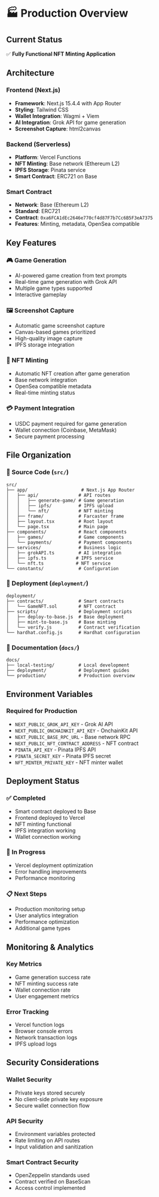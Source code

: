 # 🏭 Production Overview

## Current Status
✅ **Fully Functional NFT Minting Application**

## Architecture

### Frontend (Next.js)
- **Framework**: Next.js 15.4.4 with App Router
- **Styling**: Tailwind CSS
- **Wallet Integration**: Wagmi + Viem
- **AI Integration**: Grok API for game generation
- **Screenshot Capture**: html2canvas

### Backend (Serverless)
- **Platform**: Vercel Functions
- **NFT Minting**: Base network (Ethereum L2)
- **IPFS Storage**: Pinata service
- **Smart Contract**: ERC721 on Base

### Smart Contract
- **Network**: Base (Ethereum L2)
- **Standard**: ERC721
- **Contract**: `0xa6FCA1dEc2646e770cf4d87F7b7Cc6B5F3eA7375`
- **Features**: Minting, metadata, OpenSea compatible

## Key Features

### 🎮 Game Generation
- AI-powered game creation from text prompts
- Real-time game generation with Grok API
- Multiple game types supported
- Interactive gameplay

### 🖼️ Screenshot Capture
- Automatic game screenshot capture
- Canvas-based games prioritized
- High-quality image capture
- IPFS storage integration

### 🎨 NFT Minting
- Automatic NFT creation after game generation
- Base network integration
- OpenSea compatible metadata
- Real-time minting status

### 💳 Payment Integration
- USDC payment required for game generation
- Wallet connection (Coinbase, MetaMask)
- Secure payment processing

## File Organization

### 📁 Source Code (`src/`)
```
src/
├── app/                    # Next.js App Router
│   ├── api/               # API routes
│   │   ├── generate-game/ # Game generation
│   │   ├── ipfs/          # IPFS upload
│   │   └── nft/           # NFT minting
│   ├── frame/             # Farcaster frame
│   ├── layout.tsx         # Root layout
│   └── page.tsx           # Main page
├── components/            # React components
│   ├── games/             # Game components
│   └── payments/          # Payment components
├── services/              # Business logic
│   ├── grokAPI.ts         # AI integration
│   ├── ipfs.ts           # IPFS service
│   └── nft.ts            # NFT service
└── constants/             # Configuration
```

### 📁 Deployment (`deployment/`)
```
deployment/
├── contracts/             # Smart contracts
│   └── GameNFT.sol        # NFT contract
├── scripts/               # Deployment scripts
│   ├── deploy-to-base.js  # Base deployment
│   ├── mint-to-base.js    # Base minting
│   └── verify.js          # Contract verification
└── hardhat.config.js      # Hardhat configuration
```

### 📁 Documentation (`docs/`)
```
docs/
├── local-testing/         # Local development
├── deployment/            # Deployment guides
└── production/            # Production overview
```

## Environment Variables

### Required for Production
- `NEXT_PUBLIC_GROK_API_KEY` - Grok AI API
- `NEXT_PUBLIC_ONCHAINKIT_API_KEY` - OnchainKit API
- `NEXT_PUBLIC_BASE_RPC_URL` - Base network RPC
- `NEXT_PUBLIC_NFT_CONTRACT_ADDRESS` - NFT contract
- `PINATA_API_KEY` - Pinata IPFS API
- `PINATA_SECRET_KEY` - Pinata IPFS secret
- `NFT_MINTER_PRIVATE_KEY` - NFT minter wallet

## Deployment Status

### ✅ Completed
- Smart contract deployed to Base
- Frontend deployed to Vercel
- NFT minting functional
- IPFS integration working
- Wallet connection working

### 🔄 In Progress
- Vercel deployment optimization
- Error handling improvements
- Performance monitoring

### 📋 Next Steps
- Production monitoring setup
- User analytics integration
- Performance optimization
- Additional game types

## Monitoring & Analytics

### Key Metrics
- Game generation success rate
- NFT minting success rate
- Wallet connection rate
- User engagement metrics

### Error Tracking
- Vercel function logs
- Browser console errors
- Network transaction logs
- IPFS upload logs

## Security Considerations

### Wallet Security
- Private keys stored securely
- No client-side private key exposure
- Secure wallet connection flow

### API Security
- Environment variables protected
- Rate limiting on API routes
- Input validation and sanitization

### Smart Contract Security
- OpenZeppelin standards used
- Contract verified on BaseScan
- Access control implemented
